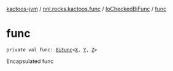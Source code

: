 [kactoos-jvm](../../index.md) / [nnl.rocks.kactoos.func](../index.md) / [IoCheckedBiFunc](index.md) / [func](./func.md)

# func

`private val func: `[`BiFunc`](../../nnl.rocks.kactoos/-bi-func/index.md)`<`[`X`](index.md#X)`, `[`Y`](index.md#Y)`, `[`Z`](index.md#Z)`>`

Encapsulated func

